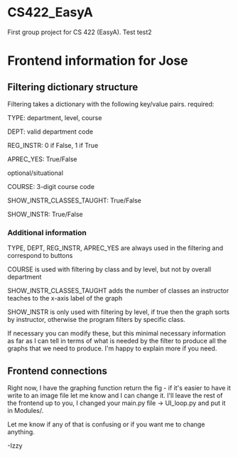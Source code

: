 # CS422_EasyA
First group project for CS 422 (EasyA).
Test
test2

# Frontend information for Jose
## Filtering dictionary structure
Filtering takes a dictionary with the following key/value pairs.
required:

TYPE: department, level, course

DEPT: valid department code

REG_INSTR: 0 if False, 1 if True

APREC_YES: True/False

optional/situational

COURSE: 3-digit course code

SHOW_INSTR_CLASSES_TAUGHT: True/False

SHOW_INSTR: True/False

### Additional information
TYPE, DEPT, REG_INSTR, APREC_YES are always used in the filtering and correspond to buttons

COURSE is used with filtering by class and by level, but not by overall department

SHOW_INSTR_CLASSES_TAUGHT adds the number of classes an instructor teaches to the x-axis label of the graph

SHOW_INSTR is only used with filtering by level, if true then the graph sorts by instructor, otherwise the program filters by specific class.

If necessary you can modify these, but this minimal necessary information as far as I can tell in terms of what is needed by the filter to produce all the graphs that we need to produce. I'm happy to explain more if you need.

## Frontend connections
Right now, I have the graphing function return the fig - if it's easier to have it write to an image file let me know and I can change it. I'll leave the rest of the frontend up to you, I changed your main.py file -> UI_loop.py and put it in Modules/. 

Let me know if any of that is confusing or if you want me to change anything.

-Izzy